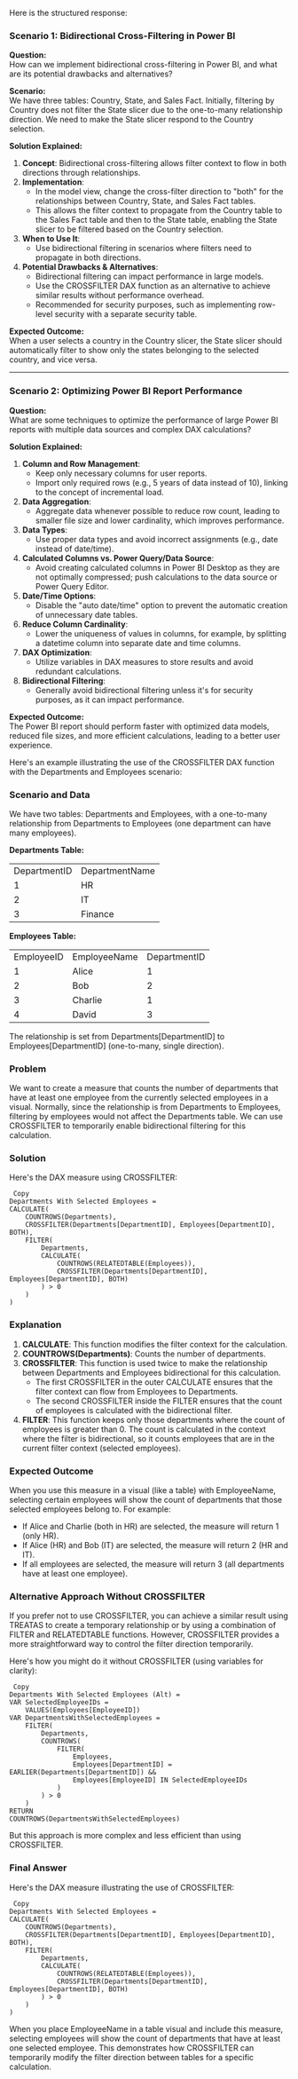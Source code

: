 Here is the structured response:

### Scenario 1: Bidirectional Cross-Filtering in Power BI

**Question:**  
How can we implement bidirectional cross-filtering in Power BI, and what are its potential drawbacks and alternatives?

**Scenario:**  
We have three tables: Country, State, and Sales Fact. Initially, filtering by Country does not filter the State slicer due to the one-to-many relationship direction. We need to make the State slicer respond to the Country selection.

**Solution Explained:**

1. **Concept**: Bidirectional cross-filtering allows filter context to flow in both directions through relationships.
2. **Implementation**:
    - In the model view, change the cross-filter direction to "both" for the relationships between Country, State, and Sales Fact tables.
    - This allows the filter context to propagate from the Country table to the Sales Fact table and then to the State table, enabling the State slicer to be filtered based on the Country selection.
3. **When to Use It**:
    - Use bidirectional filtering in scenarios where filters need to propagate in both directions.
4. **Potential Drawbacks & Alternatives**:
    - Bidirectional filtering can impact performance in large models.
    - Use the CROSSFILTER DAX function as an alternative to achieve similar results without performance overhead.
    - Recommended for security purposes, such as implementing row-level security with a separate security table.

**Expected Outcome:**  
When a user selects a country in the Country slicer, the State slicer should automatically filter to show only the states belonging to the selected country, and vice versa.

---

### Scenario 2: Optimizing Power BI Report Performance

**Question:**  
What are some techniques to optimize the performance of large Power BI reports with multiple data sources and complex DAX calculations?

**Solution Explained:**

1. **Column and Row Management**:
    - Keep only necessary columns for user reports.
    - Import only required rows (e.g., 5 years of data instead of 10), linking to the concept of incremental load.
2. **Data Aggregation**:
    - Aggregate data whenever possible to reduce row count, leading to smaller file size and lower cardinality, which improves performance.
3. **Data Types**:
    - Use proper data types and avoid incorrect assignments (e.g., date instead of date/time).
4. **Calculated Columns vs. Power Query/Data Source**:
    - Avoid creating calculated columns in Power BI Desktop as they are not optimally compressed; push calculations to the data source or Power Query Editor.
5. **Date/Time Options**:
    - Disable the "auto date/time" option to prevent the automatic creation of unnecessary date tables.
6. **Reduce Column Cardinality**:
    - Lower the uniqueness of values in columns, for example, by splitting a datetime column into separate date and time columns.
7. **DAX Optimization**:
    - Utilize variables in DAX measures to store results and avoid redundant calculations.
8. **Bidirectional Filtering**:
    - Generally avoid bidirectional filtering unless it's for security purposes, as it can impact performance.

**Expected Outcome:**  
The Power BI report should perform faster with optimized data models, reduced file sizes, and more efficient calculations, leading to a better user experience.

  

Here's an example illustrating the use of the CROSSFILTER DAX function with the Departments and Employees scenario:

### Scenario and Data

We have two tables: Departments and Employees, with a one-to-many relationship from Departments to Employees (one department can have many employees).

**Departments Table:**

|   |   |
|---|---|
|DepartmentID|DepartmentName|
|1|HR|
|2|IT|
|3|Finance|

**Employees Table:**

|   |   |   |
|---|---|---|
|EmployeeID|EmployeeName|DepartmentID|
|1|Alice|1|
|2|Bob|2|
|3|Charlie|1|
|4|David|3|

The relationship is set from Departments[DepartmentID] to Employees[DepartmentID] (one-to-many, single direction).

### Problem

We want to create a measure that counts the number of departments that have at least one employee from the currently selected employees in a visual. Normally, since the relationship is from Departments to Employees, filtering by employees would not affect the Departments table. We can use CROSSFILTER to temporarily enable bidirectional filtering for this calculation.

### Solution

Here's the DAX measure using CROSSFILTER:

```Plain
 Copy
Departments With Selected Employees =
CALCULATE(
    COUNTROWS(Departments),
    CROSSFILTER(Departments[DepartmentID], Employees[DepartmentID], BOTH),
    FILTER(
        Departments,
        CALCULATE(
            COUNTROWS(RELATEDTABLE(Employees)),
            CROSSFILTER(Departments[DepartmentID], Employees[DepartmentID], BOTH)
        ) > 0
    )
)
```

### Explanation

1. **CALCULATE**: This function modifies the filter context for the calculation.
2. **COUNTROWS(Departments)**: Counts the number of departments.
3. **CROSSFILTER**: This function is used twice to make the relationship between Departments and Employees bidirectional for this calculation.
    - The first CROSSFILTER in the outer CALCULATE ensures that the filter context can flow from Employees to Departments.
    - The second CROSSFILTER inside the FILTER ensures that the count of employees is calculated with the bidirectional filter.
4. **FILTER**: This function keeps only those departments where the count of employees is greater than 0. The count is calculated in the context where the filter is bidirectional, so it counts employees that are in the current filter context (selected employees).

### Expected Outcome

When you use this measure in a visual (like a table) with EmployeeName, selecting certain employees will show the count of departments that those selected employees belong to. For example:

- If Alice and Charlie (both in HR) are selected, the measure will return 1 (only HR).
- If Alice (HR) and Bob (IT) are selected, the measure will return 2 (HR and IT).
- If all employees are selected, the measure will return 3 (all departments have at least one employee).

### Alternative Approach Without CROSSFILTER

If you prefer not to use CROSSFILTER, you can achieve a similar result using TREATAS to create a temporary relationship or by using a combination of FILTER and RELATEDTABLE functions. However, CROSSFILTER provides a more straightforward way to control the filter direction temporarily.

Here's how you might do it without CROSSFILTER (using variables for clarity):

```Plain
 Copy
Departments With Selected Employees (Alt) =
VAR SelectedEmployeeIDs =
    VALUES(Employees[EmployeeID])
VAR DepartmentsWithSelectedEmployees =
    FILTER(
        Departments,
        COUNTROWS(
            FILTER(
                Employees,
                Employees[DepartmentID] = EARLIER(Departments[DepartmentID]) &&
                Employees[EmployeeID] IN SelectedEmployeeIDs
            )
        ) > 0
    )
RETURN
COUNTROWS(DepartmentsWithSelectedEmployees)
```

But this approach is more complex and less efficient than using CROSSFILTER.

### Final Answer

Here's the DAX measure illustrating the use of CROSSFILTER:

```Plain
 Copy
Departments With Selected Employees =
CALCULATE(
    COUNTROWS(Departments),
    CROSSFILTER(Departments[DepartmentID], Employees[DepartmentID], BOTH),
    FILTER(
        Departments,
        CALCULATE(
            COUNTROWS(RELATEDTABLE(Employees)),
            CROSSFILTER(Departments[DepartmentID], Employees[DepartmentID], BOTH)
        ) > 0
    )
)
```

When you place EmployeeName in a table visual and include this measure, selecting employees will show the count of departments that have at least one selected employee. This demonstrates how CROSSFILTER can temporarily modify the filter direction between tables for a specific calculation.